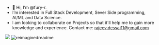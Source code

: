 - 👋 Hi, I’m @fury-r.
-  I’m interested in Full Stack  Development, Sever Side programming, AI/ML and Data Science.
-  I am looking to collaborate on  Projects so that it'll help me to gain more knowledge and experience.
  Contact me: rajeev.dessai11@gmail.com

![](https://komarev.com/ghpvc/?username=fury-r&color=blue)
<img src="https://myreadme.vercel.app/api/embed/fury-r?panels=userstatistics,toprepositories,toplanguages,commitgraph" alt="reimaginedreadme" />
<!---
fury-r/fury-r is a ✨ special ✨ repository because its `README.md` (this file) appears on your GitHub profile.
You can click the Preview link to take a look at your changes.
--->
